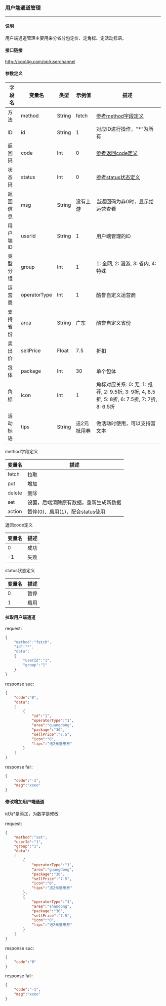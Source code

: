 ### 用户端通道管理

***

#### 说明

用户端通道管理主要用来分省分包定价、定角标、定活动标语。

#### 接口链接

http://cool4g.com/op/userchannel

#### 参数定义

|  字段名  |  变量名  |  类型  |  示例值  |  描述  |
|---------|----------|-------|----------|-------|
|  方法	  |  method  | String | fetch   | [参考method字段定义](#jumpmethod) |
|  ID     |  id      | String | 1       | 对应ID进行操作，"*"为所有   |
|  返回码  | code    | Int    | 0       | [参考返回code定义](#jumpcode) |
|  状态码  | status  | Int    | 0       | [参考status状态定义](#jumpstatus) |
| 返回信息 | msg     | String | 没有上游 | 当返回码为非0时，显示给运营查看 |
| 用户端ID | userId | String | 1 | 用户端管理的ID  |
| 类型分组 |  group  |  Int  | 1 | 1: 全网, 2: 漫游, 3: 省内, 4: 特殊 |
| 运营商 | operatorType |  Int  | 1 | 酷誉自定义运营商 |
| 支持省份 | area |  String  | 广东 | 酷誉自定义省份 |
| 卖出价  |  sellPrice  |  Float  | 7.5 | 折扣 |
| 包体  |  package  |  Int  | 30 | 单个包体 |
| 角标  |  icon  |  Int  | 1 | 角标对应关系: 0: 无, 1: 推荐, 2: 9.5折, 3: 9折, 4, 8.5折, 5: 8折, 6: 7.5折, 7: 7折, 8: 6.5折 |
| 活动标语 | tips | String | 送2元抵用券 | 做活动时使用，可以支持富文本 |

<span id="jumpmethod">method字段定义</span>

| 变量名	  | 描述                              |
| ------- | --------------------------------- |
| fetch	  | 拉取                              |
| put	    | 增加                              |
| delete	| 删除                              |
| set  	    | 设置，后端清除原有数据，重新生成新数据   |
| action	| 暂停(0)、启用(1)，配合status使用    |

<span id="jumpcode">返回code定义</span>

| 变量名	| 描述       |
| ----- | ---------- |
| 0	    | 成功       |
| -1	  | 失败       |

<span id="jumpstatus">status状态定义</span>

| 变量名	| 描述       |
| ----- | ---------- |
| 0	    | 暂停       |
| 1	    | 启用       |

#### 拉取用户端通道

request:
```javascript
{
    "method":"fetch",
    "id":"*",
    "data":
    {
        "userId":"1",
        "group":"1"
    }
}
```
response suc:
```json
{
    "code":"0",
    "data":
    [
        {
            "id":"1",
            "operatorType":"1",
            "area":"guangdong",
            "package":"30",
            "sellPrice":"7.5",
            "icon":"0",
            "tips":"送2元抵用券"
        }
    ]
}
```
response fail:
```json
{
    "code":"-1",
    "msg":"xxoo"
}
```

#### 修改增加用户端通道

id为*是添加，为数字是修改

request:
```json
{
    "method":"set",
    "userId":"1",
    "group":"1",
    "data":
    [
        {
            "operatorType":"1",
            "area":"guangdong",
            "package":"30",
            "sellPrice":"7.5",
            "icon":"0",
            "tips":"送2元抵用券"
        },
        {
            "operatorType":"1",
            "area":"shandong",
            "package":"30",
            "sellPrice":"7.5",
            "icon":"0",
            "tips":"送2元抵用券"
        }
    ]
}
```
response suc:
```json
{
    "code":"0"
}
```
response fail:
```json
{
    "code":"-1",
    "msg":"xxoo"
}
```

